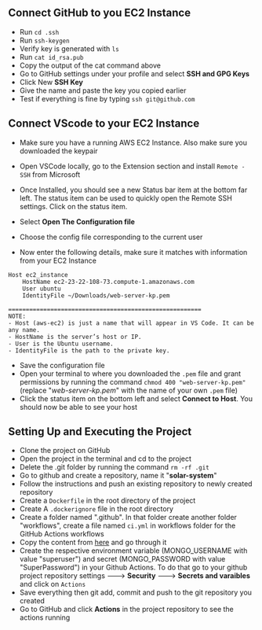 ## Connect GitHub to you EC2 Instance

- Run `cd .ssh`
- Run `ssh-keygen`
- Verify key is generated with `ls`
- Run `cat id_rsa.pub`
- Copy the output of the cat command above
- Go to GitHub settings under your profile and select **SSH and GPG Keys**
- Click New **SSH Key**
- Give the name and paste the key you copied earlier
- Test if everything is fine by typing `ssh git@github.com`

## Connect VScode to your EC2 Instance

- Make sure you have a running AWS EC2 Instance. Also make sure you downloaded the keypair
- Open VSCode locally, go to the Extension section and install `Remote - SSH` from Microsoft
- Once Installed, you should see a new Status bar item at the bottom far left. The status item can be used to quickly open the Remote SSH settings. Click on the status item.

- Select **Open The Configuration file**
- Choose the config file corresponding to the current user
- Now enter the following details, make sure it matches with information from your EC2 Instance

```
Host ec2_instance
    HostName ec2-23-22-108-73.compute-1.amazonaws.com
    User ubuntu
    IdentityFile ~/Downloads/web-server-kp.pem

=======================================================
NOTE:
- Host (aws-ec2) is just a name that will appear in VS Code. It can be any name.
- HostName is the server’s host or IP.
- User is the Ubuntu username.
- IdentityFile is the path to the private key.

```

- Save the configuration file
- Open your terminal to where you downloaded the `.pem` file and grant permissions by running the command `chmod 400 "web-server-kp.pem"` (replace "_web-server-kp.pem_" with the name of your own `.pem` file)
- Click the status item on the bottom left and select **Connect to Host**. You should now be able to see your host

## Setting Up and Executing the Project

- Clone the project on GitHub
- Open the project in the terminal and cd to the project
- Delete the .git folder by running the command `rm -rf .git`
- Go to github and create a repository, name it "**solar-system**"
- Follow the instructions and push an existing repository to newly created repository
- Create a `Dockerfile` in the root directory of the project
- Create A `.dockerignore` file in the root directory
- Create a folder named ".github". In that folder create another folder "workflows", create a file named `ci.yml` in workflows folder for the GitHub Actions workflows
- Copy the content from [here]() and go through it
- Create the respective environment variable (MONGO_USERNAME with value "superuser") and secret (MONGO_PASSWORD with value "SuperPassword") in your Github Actions. To do that go to your github project repository settings ---> **Security** ---> **Secrets and varaibles** and click on `Actions`
- Save everything then git add, commit and push to the git repository you created
- Go to GitHub and click **Actions** in the project repository to see the actions running
